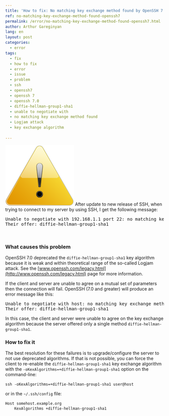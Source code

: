 ```yaml
---
title: 'How to fix: No matching key exchange method found by OpenSSH 7.0'
ref: no-matching-key-exchange-method-found-openssh7
permalink: /error/no-matching-key-exchange-method-found-openssh7.html
author: Arthur Gareginyan
lang: en
layout: post
categories:
  - error
tags:
  - fix
  - how to fix
  - error
  - issue
  - problem
  - ssh
  - openssh7
  - openssh 7
  - openssh 7.0
  - diffie-hellman-group1-sha1
  - unable to negotiate with
  - no matching key exchange method found
  - Logjam attack
  - key exchange algorithm

---
```


![thumb](/images/thumbnail/error.png)
After update to new release of SSH, when trying to connect to my server by using SSH, I get the following message:
<pre>
Unable to negotiate with 192.168.1.1 port 22: no matching key exchange method found.
Their offer: diffie-hellman-group1-sha1
</pre>


<br>

### What causes this problem

OpenSSH 7.0 deprecated the `diffie-hellman-group1-sha1` key algorithm because it is weak and within theoretical range of the so-called Logjam attack. See the [www.openssh.com/legacy.html](http://www.openssh.com/legacy.html) page for more information.

If the client and server are unable to agree on a mutual set of parameters then the connection will fail. OpenSSH (7.0 and greater) will produce an error message like this:

<pre>
Unable to negotiate with host: no matching key exchange method found.
Their offer: diffie-hellman-group1-sha1
</pre>

In this case, the client and server were unable to agree on the key exchange algorithm because the server offered only a single method `diffie-hellman-group1-sha1`.

### How to fix it

The best resolution for these failures is to upgrade/configure the server to not use deprecated algorithms. If that is not possible, you can force the client to re-enable the `diffie-hellman-group1-sha1` key exchange algorithm with the `-oKexAlgorithms=+diffie-hellman-group1-sha1` option on the command-line:

```
ssh -oKexAlgorithms=+diffie-hellman-group1-sha1 user@host
```

or in the `~/.ssh/config` file:

```
Host somehost.example.org
	KexAlgorithms +diffie-hellman-group1-sha1
```